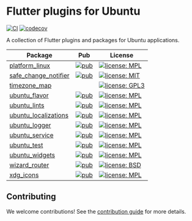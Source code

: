 # Flutter plugins for Ubuntu

[![CI](https://github.com/canonical/ubuntu-flutter-plugins/workflows/CI/badge.svg)](https://github.com/canonical/ubuntu-flutter-plugins/actions/workflows/ci.yaml)
[![codecov](https://codecov.io/gh/canonical/ubuntu-flutter-plugins/branch/main/graph/badge.svg)](https://codecov.io/gh/canonical/ubuntu-flutter-plugins)

A collection of Flutter plugins and packages for Ubuntu applications.

| Package                                                                                                             | Pub                                                                                                            | License                                                                                                              |
|---------------------------------------------------------------------------------------------------------------------|----------------------------------------------------------------------------------------------------------------|----------------------------------------------------------------------------------------------------------------------|
| [platform_linux](https://github.com/canonical/ubuntu-flutter-plugins/tree/main/packages/platform_linux)             | [![pub](https://img.shields.io/pub/v/platform_linux.svg)](https://pub.dev/packages/platform_linux)             | [![license: MPL](https://img.shields.io/badge/license-MPL-magenta.svg)](https://opensource.org/licenses/MPL-2.0)     |
| [safe_change_notifier](https://github.com/canonical/ubuntu-flutter-plugins/tree/main/packages/safe_change_notifier) | [![pub](https://img.shields.io/pub/v/safe_change_notifier.svg)](https://pub.dev/packages/safe_change_notifier) | [![license: MIT](https://img.shields.io/badge/license-MIT-green.svg)](https://opensource.org/licenses/MIT)           |
| [timezone_map](https://github.com/canonical/ubuntu-flutter-plugins/tree/main/packages/timezone_map)                 |                                                                                                                | [![license: GPL3](https://img.shields.io/badge/license-GPL3-blue.svg)](https://opensource.org/licenses/GPL-3.0)      |
| [ubuntu_flavor](https://github.com/canonical/ubuntu-flutter-plugins/tree/main/packages/ubuntu_flavor)               | [![pub](https://img.shields.io/pub/v/ubuntu_flavor.svg)](https://pub.dev/packages/ubuntu_flavor)               | [![license: MPL](https://img.shields.io/badge/license-MPL-magenta.svg)](https://opensource.org/licenses/MPL-2.0)     |
| [ubuntu_lints](https://github.com/canonical/ubuntu-flutter-plugins/tree/main/packages/ubuntu_lints)                 | [![pub](https://img.shields.io/pub/v/ubuntu_lints.svg)](https://pub.dev/packages/ubuntu_lints)                 | [![license: MPL](https://img.shields.io/badge/license-MPL-magenta.svg)](https://opensource.org/licenses/MPL-2.0)     |
| [ubuntu_localizations](https://github.com/canonical/ubuntu-flutter-plugins/tree/main/packages/ubuntu_localizations) | [![pub](https://img.shields.io/pub/v/ubuntu_localizations.svg)](https://pub.dev/packages/ubuntu_localizations) | [![license: MPL](https://img.shields.io/badge/license-MPL-magenta.svg)](https://opensource.org/licenses/MPL-2.0)     |
| [ubuntu_logger](https://github.com/canonical/ubuntu-flutter-plugins/tree/main/packages/ubuntu_logger)               | [![pub](https://img.shields.io/pub/v/ubuntu_logger.svg)](https://pub.dev/packages/ubuntu_logger)               | [![license: MPL](https://img.shields.io/badge/license-MPL-magenta.svg)](https://opensource.org/licenses/MPL-2.0)     |
| [ubuntu_service](https://github.com/canonical/ubuntu-flutter-plugins/tree/main/packages/ubuntu_service)             | [![pub](https://img.shields.io/pub/v/ubuntu_service.svg)](https://pub.dev/packages/ubuntu_service)             | [![license: MPL](https://img.shields.io/badge/license-MPL-magenta.svg)](https://opensource.org/licenses/MPL-2.0)     |
| [ubuntu_test](https://github.com/canonical/ubuntu-flutter-plugins/tree/main/packages/ubuntu_test)                   | [![pub](https://img.shields.io/pub/v/ubuntu_test.svg)](https://pub.dev/packages/ubuntu_test)                   | [![license: MPL](https://img.shields.io/badge/license-MPL-magenta.svg)](https://opensource.org/licenses/MPL-2.0)     |
| [ubuntu_widgets](https://github.com/canonical/ubuntu-flutter-plugins/tree/main/packages/ubuntu_widgets)             | [![pub](https://img.shields.io/pub/v/ubuntu_widgets.svg)](https://pub.dev/packages/ubuntu_widgets)             | [![license: MPL](https://img.shields.io/badge/license-MPL-magenta.svg)](https://opensource.org/licenses/MPL-2.0)     |
| [wizard_router](https://github.com/canonical/ubuntu-flutter-plugins/tree/main/packages/wizard_router)               | [![pub](https://img.shields.io/pub/v/wizard_router.svg)](https://pub.dev/packages/wizard_router)               | [![license: BSD](https://img.shields.io/badge/license-BSD-yellow.svg)](https://opensource.org/licenses/BSD-3-Clause) |
| [xdg_icons](https://github.com/canonical/ubuntu-flutter-plugins/tree/main/packages/xdg_icons)                       | [![pub](https://img.shields.io/pub/v/xdg_icons.svg)](https://pub.dev/packages/xdg_icons)                       | [![license: MPL](https://img.shields.io/badge/license-MPL-magenta.svg)](https://opensource.org/licenses/MPL-2.0)     |

## Contributing

We welcome contributions! See the [contribution guide](CONTRIBUTING.md) for more details.
